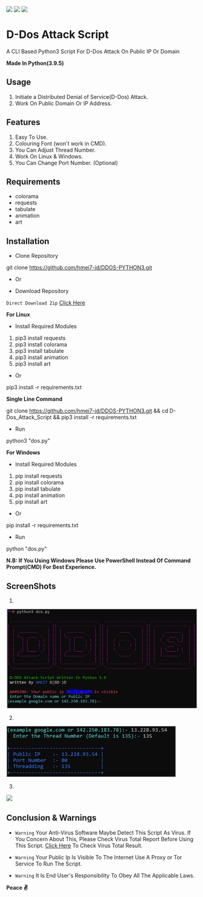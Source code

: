 [![](https://ForTheBadge.com/images/badges/made-with-python.svg)](https://www.python.org/)
[![](https://img.shields.io/badge/Supported%20OS-Windows-blue)](https://www.microsoft.com/en-in/software-download/windows10)
[![](https://img.shields.io/badge/Supported%20OS-Linux-green.svg)](https://www.linux.org/pages/download/)


# D-Dos Attack Script
A CLI Based Python3 Script For D-Dos Attack On Public IP Or Domain

**Made In Python(3.9.5)**


## Usage

1. Initiate a Distributed Denial of Service(D-Dos) Attack.
2. Work On Public Domain Or IP Address.


## Features

1. Easy To Use.
2. Colouring Font (won't work in CMD).
3. You Can Adjust Thread Number.
4. Work On Linux & Windows.
5. You Can Change Port Number. (Optional)


## Requirements

- colorama
- requests
- tabulate
- animation
- art


## Installation

- Clone Repository

git clone https://github.com/hmei7-id/DDOS-PYTHON3.git

- Or

- Download Repository

`Direct Download Zip` [Click Here](https://github.com/hmei7-id/DDOS-PYTHON3/archive/refs/heads/main.zip)


**For Linux**

- Install Required Modules

1. pip3 install requests
2. pip3 install colorama
3. pip3 install tabulate
4. pip3 install animation
5. pip3 install art

- Or

pip3 install -r requirements.txt

**Single Line Command**

git clone https://github.com/hmei7-id/DDOS-PYTHON3.git && cd D-Dos_Attack_Script && pip3 install -r requirements.txt

- Run

python3 "dos.py"


**For Windows**

- Install Required Modules

1. pip install requests
2. pip install colorama
3. pip install tabulate
4. pip install animation
5. pip install art

- Or

pip install -r requirements.txt

- Run

python "dos.py"

**N.B: If You Using Windows Please Use PowerShell Instead Of Command Prompt(CMD) For Best Experience.**



## ScreenShots

1)
![](ScreenShots/Screen_Shot1.png)

2)
![](ScreenShots/Screen2.png)

3)
![](ScreenShots/Screen_Shot3.png)



## Conclusion & Warnings

- `Warning` Your Anti-Virus Software Maybe Detect This Script As Virus. If You Concern About This, Please Check Virus Total Report Before Using This Script. [Click Here](https://www.virustotal.com/gui/file/4426839e04c4902779d09edfbcb26529d975d5ebf59cc093925a129e941dd303/detection) To Check Virus Total Result.

- `Warning` Your Public Ip Is Visible To The Internet Use A Proxy or Tor Service To Run The Script.

- `Warning` It Is End User's Responsibility To Obey All The Applicable Laws.


**Peace ✌️**
